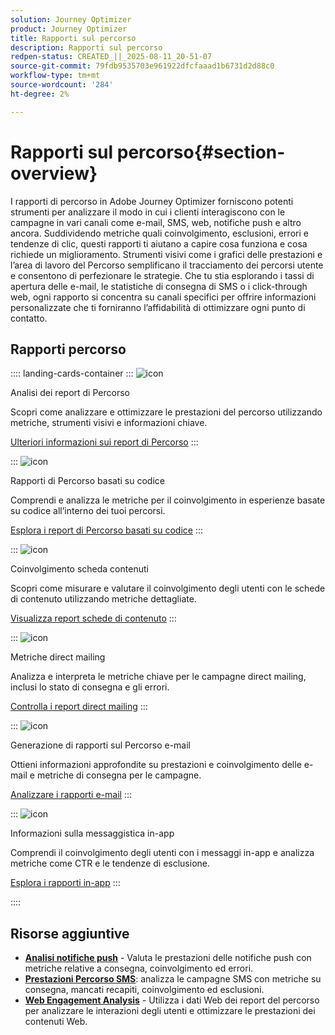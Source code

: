 ```yaml
---
solution: Journey Optimizer
product: Journey Optimizer
title: Rapporti sul percorso
description: Rapporti sul percorso
redpen-status: CREATED_||_2025-08-11_20-51-07
source-git-commit: 79fdb9535703e961922dfcfaaad1b6731d2d88c0
workflow-type: tm+mt
source-wordcount: '284'
ht-degree: 2%

---
```



# Rapporti sul percorso{#section-overview}

I rapporti di percorso in Adobe Journey Optimizer forniscono potenti strumenti per analizzare il modo in cui i clienti interagiscono con le campagne in vari canali come e-mail, SMS, web, notifiche push e altro ancora. Suddividendo metriche quali coinvolgimento, esclusioni, errori e tendenze di clic, questi rapporti ti aiutano a capire cosa funziona e cosa richiede un miglioramento. Strumenti visivi come i grafici delle prestazioni e l’area di lavoro del Percorso semplificano il tracciamento dei percorsi utente e consentono di perfezionare le strategie. Che tu stia esplorando i tassi di apertura delle e-mail, le statistiche di consegna di SMS o i click-through web, ogni rapporto si concentra su canali specifici per offrire informazioni personalizzate che ti forniranno l’affidabilità di ottimizzare ogni punto di contatto.

## Rapporti percorso

:::: landing-cards-container
:::
![icon](https://cdn.experienceleague.adobe.com/icons/chart-line.svg)

Analisi dei report di Percorso

Scopri come analizzare e ottimizzare le prestazioni del percorso utilizzando metriche, strumenti visivi e informazioni chiave.

[Ulteriori informazioni sui report di Percorso](../using/reports/journey-global-report-cja.md)
:::

:::
![icon](https://cdn.experienceleague.adobe.com/icons/code-branch.svg)

Rapporti di Percorso basati su codice

Comprendi e analizza le metriche per il coinvolgimento in esperienze basate su codice all’interno dei tuoi percorsi.

[Esplora i report di Percorso basati su codice](../using/reports/journey-global-report-cja-code.md)
:::

:::
![icon](https://cdn.experienceleague.adobe.com/icons/puzzle-piece.svg)

Coinvolgimento scheda contenuti

Scopri come misurare e valutare il coinvolgimento degli utenti con le schede di contenuto utilizzando metriche dettagliate.

[Visualizza report schede di contenuto](../using/reports/journey-global-report-cja-content.md)
:::

:::
![icon](https://cdn.experienceleague.adobe.com/icons/envelope.svg)

Metriche direct mailing

Analizza e interpreta le metriche chiave per le campagne direct mailing, inclusi lo stato di consegna e gli errori.

[Controlla i report direct mailing](../using/reports/journey-global-report-cja-direct.md)
:::

:::
![icon](https://cdn.experienceleague.adobe.com/icons/envelope-open.svg)

Generazione di rapporti sul Percorso e-mail

Ottieni informazioni approfondite su prestazioni e coinvolgimento delle e-mail e metriche di consegna per le campagne.

[Analizzare i rapporti e-mail](../using/reports/journey-global-report-cja-email.md)
:::

:::
![icon](https://cdn.experienceleague.adobe.com/icons/mobile.svg)

Informazioni sulla messaggistica in-app

Comprendi il coinvolgimento degli utenti con i messaggi in-app e analizza metriche come CTR e le tendenze di esclusione.

[Esplora i rapporti in-app](../using/reports/journey-global-report-cja-inapp.md)
:::

::::


## Risorse aggiuntive

- **[Analisi notifiche push](../using/reports/journey-global-report-cja-push.md)** - Valuta le prestazioni delle notifiche push con metriche relative a consegna, coinvolgimento ed errori.
- **[Prestazioni Percorso SMS](../using/reports/journey-global-report-cja-sms.md)**: analizza le campagne SMS con metriche su consegna, mancati recapiti, coinvolgimento ed esclusioni.
- **[Web Engagement Analysis](../using/reports/journey-global-report-cja-web.md)** - Utilizza i dati Web dei report del percorso per analizzare le interazioni degli utenti e ottimizzare le prestazioni dei contenuti Web.
